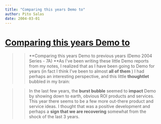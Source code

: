 ```yaml
---
title: "Comparing this years Demo to"
author: Pito Salas
date: 2004-03-01
---
```

# [Comparing this years Demo to](None)



>>

>> **Comparing this years Demo to previous years (Demo 2004 Series - 7A)  **As
I've been writing these little Demo reports from my notes, I realized  that as
I have been going to Demo for years (in fact I think I've been to almost **all
of them** ) I had perhaps an interesting perspective, and this little
**thoughtlet** bubbled in my brain:

>>

>>  
>
>>

>> In the last few years, the **burst bubble** seemed to **impact** Demo by
showing down to earth, obvious ROI products and services. This year there
seems to be a few more out-there product and service ideas. I thought that was
a positive development and perhaps a **sign that we are recovering** somewhat
from the shock of the last 3 years.


